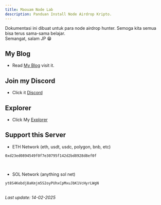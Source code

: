 ```yaml
---
title: Maouam Node Lab
description: Panduan Install Node Airdrop Kripto.
---
```


Dokumentasi ini dibuat untuk para node airdrop hunter. Semoga kita semua bisa terus sama-sama belajar.  
Semangat, salam JP 😁

## My Blog

- Read [My Blog](https://blog.irhamnet.my.id) visit it.

## Join my Discord

- Click it [Discord](https://discord.gg/q5a74BHcS5)

## Explorer

- Click My [Explorer](https://explorer.maouam.nodelab.my.id)

## Support this Server
- ETH Network (eth, usdt, usdc, polygon, bnb, etc)  
```
0xd23ed0894549f0f7e30795f142d2bd8928d8ef0f
```
</br>

- SOL Network (anything sol net)  
```
yt8S4Kebdj8aKmjm5S2oyPUhxCpMxuJbK1VcHyrLWgN
```
</br>
<i>Last update: 14-02-2025</i>

<head>
<!-- Google tag (gtag.js) -->
<script async src="https://www.googletagmanager.com/gtag/js?id=G-4WB2W24M31"></script>
<script>
  window.dataLayer = window.dataLayer || [];
  function gtag(){dataLayer.push(arguments);}
  gtag('js', new Date());
  gtag('config', 'G-4WB2W24M31');
</script>
</head>